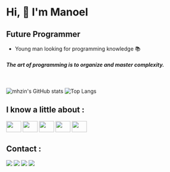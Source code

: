 
# Hi, 🖖 I'm Manoel

## Future Programmer

- Young man looking for programming knowledge 📚

##### The art of programming is to organize and master complexity.
<br>

![mhzin's GitHub stats](https://github-readme-stats.vercel.app/api?username=mhzin2k&show_icons=true&theme=github_dark)
![Top Langs](https://github-readme-stats.vercel.app/api/top-langs/?username=mhzin2k&layout=compact&theme=github_dark)

## I know a little about : 
<div style="display: inline_block">
    <img height="30" width="40" src="https://cdn.jsdelivr.net/gh/devicons/devicon/icons/javascript/javascript-original.svg"/>
    <img height="30" width="40" src="https://cdn.jsdelivr.net/gh/devicons/devicon/icons/python/python-original.svg"/>
    <img height="30" width="40" src="https://cdn.jsdelivr.net/gh/devicons/devicon/icons/html5/html5-original.svg"/>
    <img height="30" width="40" src="https://cdn.jsdelivr.net/gh/devicons/devicon/icons/css3/css3-original.svg"/>
    <img height="30" width="40" src="https://cdn.jsdelivr.net/gh/devicons/devicon/icons/bootstrap/bootstrap-original.svg"/>
</div>

##


## Contact :
<div>
    <a href="https://discord.gg/zHuEk8PpK2" target="_blank"><img src="https://img.shields.io/badge/Discord-7289DA?style=for-the-badge&logo=discord&logoColor=white"></a>
    <a href="https://www.github.com/mhzin2k" target="_blank"><img src="https://img.shields.io/badge/GitHub-100000?style=for-the-badge&logo=github&logoColor=white"></a>
    <a href="https://www.instagram.com/manel.py/" target="_blank"><img src="https://img.shields.io/badge/Instagram-E4405F?style=for-the-badge&logo=instagram&logoColor=white"></a>
    <a href="https://www.twitch.tv/mhzink" target="_blank"><img src="https://img.shields.io/badge/Twitch-9146FF?style=for-the-badge&logo=twitch&logoColor=white"></a>
    
</div>
